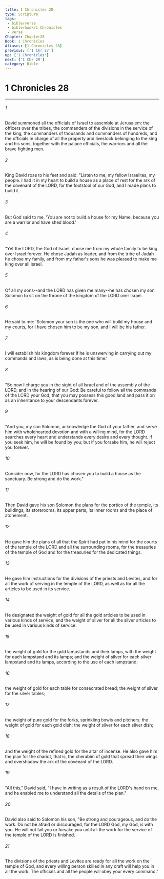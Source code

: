 ```yaml
---
title: 1 Chronicles 28
type: Scripture
tags:
 - bible/verse
 - bible/book/1 Chronicles
 - verse
Chapter: Chapter28
Book: 1 Chronicles
Aliases: [1 Chronicles 28]
previous: ['1 Chr 27']
up: ['1 Chronicles']
next: ['1 Chr 29']
category: Bible
---
```

# 1 Chronicles 28

***


###### 1 
David summoned all the officials of Israel to assemble at Jerusalem: the officers over the tribes, the commanders of the divisions in the service of the king, the commanders of thousands and commanders of hundreds, and the officials in charge of all the property and livestock belonging to the king and his sons, together with the palace officials, the warriors and all the brave fighting men. 

###### 2 
King David rose to his feet and said: "Listen to me, my fellow Israelites, my people. I had it in my heart to build a house as a place of rest for the ark of the covenant of the LORD, for the footstool of our God, and I made plans to build it. 

###### 3 
But God said to me, 'You are not to build a house for my Name, because you are a warrior and have shed blood.' 

###### 4 
"Yet the LORD, the God of Israel, chose me from my whole family to be king over Israel forever. He chose Judah as leader, and from the tribe of Judah he chose my family, and from my father's sons he was pleased to make me king over all Israel. 

###### 5 
Of all my sons--and the LORD has given me many--he has chosen my son Solomon to sit on the throne of the kingdom of the LORD over Israel. 

###### 6 
He said to me: 'Solomon your son is the one who will build my house and my courts, for I have chosen him to be my son, and I will be his father. 

###### 7 
I will establish his kingdom forever if he is unswerving in carrying out my commands and laws, as is being done at this time.' 

###### 8 
"So now I charge you in the sight of all Israel and of the assembly of the LORD, and in the hearing of our God: Be careful to follow all the commands of the LORD your God, that you may possess this good land and pass it on as an inheritance to your descendants forever. 

###### 9 
"And you, my son Solomon, acknowledge the God of your father, and serve him with wholehearted devotion and with a willing mind, for the LORD searches every heart and understands every desire and every thought. If you seek him, he will be found by you; but if you forsake him, he will reject you forever. 

###### 10 
Consider now, for the LORD has chosen you to build a house as the sanctuary. Be strong and do the work." 

###### 11 
Then David gave his son Solomon the plans for the portico of the temple, its buildings, its storerooms, its upper parts, its inner rooms and the place of atonement. 

###### 12 
He gave him the plans of all that the Spirit had put in his mind for the courts of the temple of the LORD and all the surrounding rooms, for the treasuries of the temple of God and for the treasuries for the dedicated things. 

###### 13 
He gave him instructions for the divisions of the priests and Levites, and for all the work of serving in the temple of the LORD, as well as for all the articles to be used in its service. 

###### 14 
He designated the weight of gold for all the gold articles to be used in various kinds of service, and the weight of silver for all the silver articles to be used in various kinds of service: 

###### 15 
the weight of gold for the gold lampstands and their lamps, with the weight for each lampstand and its lamps; and the weight of silver for each silver lampstand and its lamps, according to the use of each lampstand; 

###### 16 
the weight of gold for each table for consecrated bread; the weight of silver for the silver tables; 

###### 17 
the weight of pure gold for the forks, sprinkling bowls and pitchers; the weight of gold for each gold dish; the weight of silver for each silver dish; 

###### 18 
and the weight of the refined gold for the altar of incense. He also gave him the plan for the chariot, that is, the cherubim of gold that spread their wings and overshadow the ark of the covenant of the LORD. 

###### 19 
"All this," David said, "I have in writing as a result of the LORD's hand on me, and he enabled me to understand all the details of the plan." 

###### 20 
David also said to Solomon his son, "Be strong and courageous, and do the work. Do not be afraid or discouraged, for the LORD God, my God, is with you. He will not fail you or forsake you until all the work for the service of the temple of the LORD is finished. 

###### 21 
The divisions of the priests and Levites are ready for all the work on the temple of God, and every willing person skilled in any craft will help you in all the work. The officials and all the people will obey your every command." 
